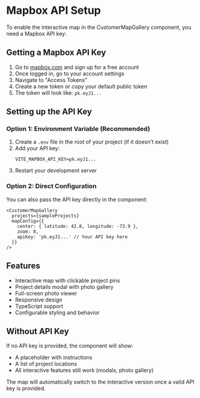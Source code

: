 # Mapbox API Setup

To enable the interactive map in the CustomerMapGallery component, you need a Mapbox API key:

## Getting a Mapbox API Key

1. Go to [mapbox.com](https://mapbox.com) and sign up for a free account
2. Once logged in, go to your account settings
3. Navigate to "Access Tokens"
4. Create a new token or copy your default public token
5. The token will look like: `pk.eyJ1...`

## Setting up the API Key

### Option 1: Environment Variable (Recommended)

1. Create a `.env` file in the root of your project (if it doesn't exist)
2. Add your API key:
   ```
   VITE_MAPBOX_API_KEY=pk.eyJ1...
   ```
3. Restart your development server

### Option 2: Direct Configuration

You can also pass the API key directly in the component:

```tsx
<CustomerMapGallery
  projects={sampleProjects}
  mapConfig={{
    center: { latitude: 42.8, longitude: -73.9 },
    zoom: 8,
    apiKey: 'pk.eyJ1...' // Your API key here
  }}
/>
```

## Features

- Interactive map with clickable project pins
- Project details modal with photo gallery
- Full-screen photo viewer
- Responsive design
- TypeScript support
- Configurable styling and behavior

## Without API Key

If no API key is provided, the component will show:
- A placeholder with instructions
- A list of project locations
- All interactive features still work (modals, photo gallery)

The map will automatically switch to the interactive version once a valid API key is provided.